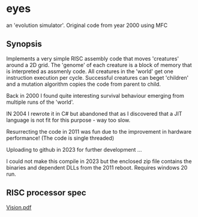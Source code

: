 # eyes
an 'evolution simulator'. Original code from year 2000 using MFC


## Synopsis

Implements a very simple RISC assembly code that moves 'creatures' around a 2D grid. The 'genome' of each creature is a block of memory that is interpreted as assmenly code. All creatures in the 'world' get one instruction execution per cycle. Successful creatures can beget 'children' and a mutation algorithm copies the code from parent to child.

Back in 2000 I found quite interesting survival behaviour emerging from multiple runs of the 'world'.

IN 2004 I rewrote it in C# but abandoned that as I discovered that a JIT language is not fit for this purpose - way too slow. 

Resurrecting the code in 2011 was fun due to the improvement in hardware performance! (The code is single threaded)

Uploading to github in 2023 for further development ...

I could not make this compile in 2023 but the enclosed zip file contains the binaries and dependent DLLs from the 2011 reboot. Requires windows 20 run. 

## RISC processor spec

[Vision.pdf](https://github.com/gilesknap/eyes/files/10464992/Vision.pdf)

